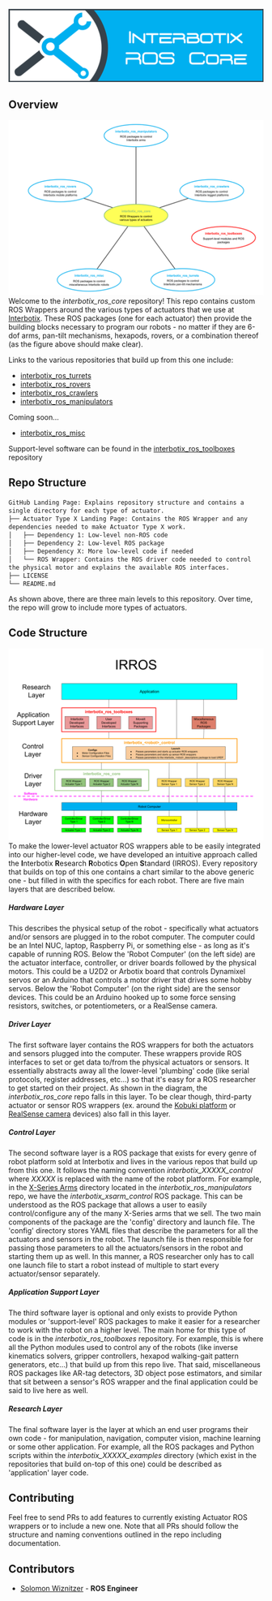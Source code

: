 ![core_banner](images/core_banner.png)

## Overview
![core_repo_strucutre](images/core_repo_structure.png)
Welcome to the *interbotix_ros_core* repository! This repo contains custom ROS Wrappers around the various types of actuators that we use at [Interbotix](https://www.trossenrobotics.com/). These ROS packages (one for each actuator) then provide the building blocks necessary to program our robots - no matter if they are 6-dof arms, pan-tilt mechanisms, hexapods, rovers, or a combination thereof (as the figure above should make clear).

Links to the various repositories that build up from this one include:
- [interbotix_ros_turrets](https://github.com/Interbotix/interbotix_ros_turrets)
- [interbotix_ros_rovers](https://github.com/Interbotix/interbotix_ros_rovers)
- [interbotix_ros_crawlers](https://github.com/Interbotix/interbotix_ros_crawlers)
- [interbotix_ros_manipulators](https://github.com/Interbotix/interbotix_ros_manipulators)

Coming soon...
- [interbotix_ros_misc](https://github.com/Interbotix/interbotix_ros_misc)

Support-level software can be found in the [interbotix_ros_toolboxes](https://github.com/Interbotix/interbotix_ros_toolboxes) repository

## Repo Structure
```
GitHub Landing Page: Explains repository structure and contains a single directory for each type of actuator.
├── Actuator Type X Landing Page: Contains the ROS Wrapper and any dependencies needed to make Actuator Type X work.
│   ├── Dependency 1: Low-level non-ROS code
│   ├── Dependency 2: Low-level ROS package
│   ├── Dependency X: More low-level code if needed
│   └── ROS Wrapper: Contains the ROS driver code needed to control the physical motor and explains the available ROS interfaces.
├── LICENSE
└── README.md
```
As shown above, there are three main levels to this repository. Over time, the repo will grow to include more types of actuators.

## Code Structure
![core_irros_structure](images/core_irros_structure.png)
To make the lower-level actuator ROS wrappers able to be easily integrated into our higher-level code, we have developed an intuitive approach called the **I**nterbotix **R**esearch **R**obotics **O**pen **S**tandard (IRROS). Every repository that builds on top of this one contains a chart similar to the above generic one - but filled in with the specifics for each robot. There are five main layers that are described below.

##### Hardware Layer
This describes the physical setup of the robot - specifically what actuators and/or sensors are plugged in to the robot computer. The computer could be an Intel NUC, laptop, Raspberry Pi, or something else - as long as it's capable of running ROS. Below the 'Robot Computer' (on the left side) are the actuator interface, controller, or driver boards followed by the physical motors. This could be a U2D2 or Arbotix board that controls Dynamixel servos or an Arduino that controls a motor driver that drives some hobby servos. Below the 'Robot Computer' (on the right side) are the sensor devices. This could be an Arduino hooked up to some force sensing resistors, switches, or potentiometers, or a RealSense camera.

##### Driver Layer
The first software layer contains the ROS wrappers for both the actuators and sensors plugged into the computer. These wrappers provide ROS interfaces to set or get data to/from the physical actuators or sensors. It essentially abstracts away all the lower-level 'plumbing' code (like serial protocols, register addresses, etc...) so that it's easy for a ROS researcher to get started on their project. As shown in the diagram, the *interbotix_ros_core* repo falls in this layer. To be clear though, third-party actuator or sensor ROS wrappers (ex. around the [Kobuki platform](http://wiki.ros.org/kobuki) or [RealSense camera](https://github.com/IntelRealSense/realsense-ros) devices) also fall in this layer.

##### Control Layer
The second software layer is a ROS package that exists for every genre of robot platform sold at Interbotix and lives in the various repos that build up from this one. It follows the naming convention *interbotix_XXXXX_control* where *XXXXX* is replaced with the name of the robot platform. For example, in the [X-Series Arms](https://github.com/Interbotix/interbotix_ros_manipulators/tree/main/interbotix_ros_xsarms) directory located in the *interbotix_ros_manipulators* repo, we have the *interbotix_xsarm_control* ROS package. This can be understood as the ROS package that allows a user to easily control/configure any of the many X-Series arms that we sell. The two main components of the package are the 'config' directory and launch file. The 'config' directory stores YAML files that describe the parameters for all the actuators and sensors in the robot. The launch file is then responsible for passing those parameters to all the actuators/sensors in the robot and starting them up as well. In this manner, a ROS researcher only has to call one launch file to start a robot instead of multiple to start every actuator/sensor separately.

##### Application Support Layer
The third software layer is optional and only exists to provide Python modules or 'support-level' ROS packages to make it easier for a researcher to work with the robot on a higher level. The main home for this type of code is in the *interbotix_ros_toolboxes* repository. For example, this is where all the Python modules used to control any of the robots (like inverse kinematics solvers, gripper controllers, hexapod walking-gait pattern generators, etc...) that build up from this repo live. That said, miscellaneous ROS packages like AR-tag detectors, 3D object pose estimators, and similar that sit between a sensor's ROS wrapper and the final application could be said to live here as well.

##### Research Layer
The final software layer is the layer at which an end user programs their own code - for manipulation, navigation, computer vision, machine learning or some other application. For example, all the ROS packages and Python scripts within the *interbotix_XXXXX_examples* directory (which exist in the repositories that build on-top of this one) could be described as 'application' layer code.

## Contributing
Feel free to send PRs to add features to currently existing Actuator ROS wrappers or to include a new one. Note that all PRs should follow the structure and naming conventions outlined in the repo including documentation.

## Contributors
- [Solomon Wiznitzer](https://github.com/swiz23) - **ROS Engineer**
